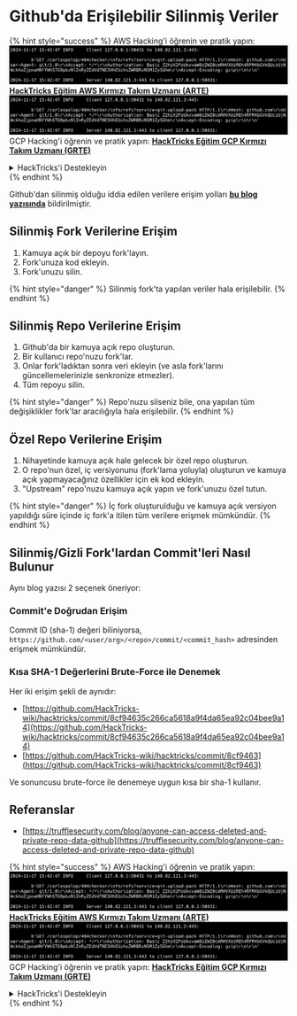 # Github'da Erişilebilir Silinmiş Veriler

{% hint style="success" %}
AWS Hacking'i öğrenin ve pratik yapın:<img src="../../.gitbook/assets/image (1).png" alt="" data-size="line">[**HackTricks Eğitim AWS Kırmızı Takım Uzmanı (ARTE)**](https://training.hacktricks.xyz/courses/arte)<img src="../../.gitbook/assets/image (1).png" alt="" data-size="line">\
GCP Hacking'i öğrenin ve pratik yapın: <img src="../../.gitbook/assets/image (2).png" alt="" data-size="line">[**HackTricks Eğitim GCP Kırmızı Takım Uzmanı (GRTE)**<img src="../../.gitbook/assets/image (2).png" alt="" data-size="line">](https://training.hacktricks.xyz/courses/grte)

<details>

<summary>HackTricks'i Destekleyin</summary>

* [**abonelik planlarını**](https://github.com/sponsors/carlospolop) kontrol edin!
* **💬 [**Discord grubuna**](https://discord.gg/hRep4RUj7f) veya [**telegram grubuna**](https://t.me/peass) katılın ya da **Twitter**'da **bizi takip edin** 🐦 [**@hacktricks\_live**](https://twitter.com/hacktricks\_live)**.**
* **Hacking ipuçlarını paylaşmak için** [**HackTricks**](https://github.com/carlospolop/hacktricks) ve [**HackTricks Cloud**](https://github.com/carlospolop/hacktricks-cloud) github reposuna PR gönderin.

</details>
{% endhint %}

Github'dan silinmiş olduğu iddia edilen verilere erişim yolları [**bu blog yazısında**](https://trufflesecurity.com/blog/anyone-can-access-deleted-and-private-repo-data-github) bildirilmiştir.

## Silinmiş Fork Verilerine Erişim

1. Kamuya açık bir depoyu fork'layın.
2. Fork'unuza kod ekleyin.
3. Fork'unuzu silin.

{% hint style="danger" %}
Silinmiş fork'ta yapılan veriler hala erişilebilir.
{% endhint %}

## Silinmiş Repo Verilerine Erişim

1. Github'da bir kamuya açık repo oluşturun.
2. Bir kullanıcı repo'nuzu fork'lar.
3. Onlar fork'ladıktan sonra veri ekleyin (ve asla fork'larını güncellemelerinizle senkronize etmezler).
4. Tüm repoyu silin.

{% hint style="danger" %}
Repo'nuzu silseniz bile, ona yapılan tüm değişiklikler fork'lar aracılığıyla hala erişilebilir.
{% endhint %}

## Özel Repo Verilerine Erişim

1. Nihayetinde kamuya açık hale gelecek bir özel repo oluşturun.
2. O repo'nun özel, iç versiyonunu (fork'lama yoluyla) oluşturun ve kamuya açık yapmayacağınız özellikler için ek kod ekleyin.
3. "Upstream" repo'nuzu kamuya açık yapın ve fork'unuzu özel tutun.

{% hint style="danger" %}
İç fork oluşturulduğu ve kamuya açık versiyon yapıldığı süre içinde iç fork'a itilen tüm verilere erişmek mümkündür.
{% endhint %}

## Silinmiş/Gizli Fork'lardan Commit'leri Nasıl Bulunur

Aynı blog yazısı 2 seçenek öneriyor:

### Commit'e Doğrudan Erişim

Commit ID (sha-1) değeri biliniyorsa, `https://github.com/<user/org>/<repo>/commit/<commit_hash>` adresinden erişmek mümkündür.

### Kısa SHA-1 Değerlerini Brute-Force ile Denemek

Her iki erişim şekli de aynıdır:

* [https://github.com/HackTricks-wiki/hacktricks/commit/8cf94635c266ca5618a9f4da65ea92c04bee9a14](https://github.com/HackTricks-wiki/hacktricks/commit/8cf94635c266ca5618a9f4da65ea92c04bee9a14)
* [https://github.com/HackTricks-wiki/hacktricks/commit/8cf9463](https://github.com/HackTricks-wiki/hacktricks/commit/8cf9463)

Ve sonuncusu brute-force ile denemeye uygun kısa bir sha-1 kullanır.

## Referanslar

* [https://trufflesecurity.com/blog/anyone-can-access-deleted-and-private-repo-data-github](https://trufflesecurity.com/blog/anyone-can-access-deleted-and-private-repo-data-github)

{% hint style="success" %}
AWS Hacking'i öğrenin ve pratik yapın:<img src="../../.gitbook/assets/image (1).png" alt="" data-size="line">[**HackTricks Eğitim AWS Kırmızı Takım Uzmanı (ARTE)**](https://training.hacktricks.xyz/courses/arte)<img src="../../.gitbook/assets/image (1).png" alt="" data-size="line">\
GCP Hacking'i öğrenin ve pratik yapın: <img src="../../.gitbook/assets/image (2).png" alt="" data-size="line">[**HackTricks Eğitim GCP Kırmızı Takım Uzmanı (GRTE)**<img src="../../.gitbook/assets/image (2).png" alt="" data-size="line">](https://training.hacktricks.xyz/courses/grte)

<details>

<summary>HackTricks'i Destekleyin</summary>

* [**abonelik planlarını**](https://github.com/sponsors/carlospolop) kontrol edin!
* **💬 [**Discord grubuna**](https://discord.gg/hRep4RUj7f) veya [**telegram grubuna**](https://t.me/peass) katılın ya da **Twitter**'da **bizi takip edin** 🐦 [**@hacktricks\_live**](https://twitter.com/hacktricks\_live)**.**
* **Hacking ipuçlarını paylaşmak için** [**HackTricks**](https://github.com/carlospolop/hacktricks) ve [**HackTricks Cloud**](https://github.com/carlospolop/hacktricks-cloud) github reposuna PR gönderin.

</details>
{% endhint %}
